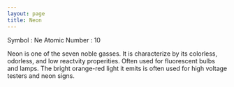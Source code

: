 ```yaml
---
layout: page
title: Neon
---
```


Symbol : Ne
Atomic Number : 10

Neon is one of the seven noble gasses. It is characterize by its colorless, odorless, and low reactvity properities. Often used for fluorescent bulbs and lamps. The bright orange-red light it emits is often used for high voltage testers and neon signs.
